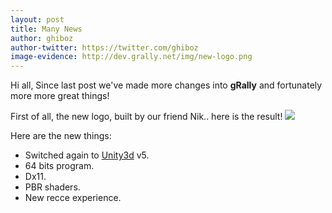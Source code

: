 ```yaml
---
layout: post
title: Many News
author: ghiboz
author-twitter: https://twitter.com/ghiboz
image-evidence: http://dev.grally.net/img/new-logo.png
---
```


Hi all,
Since last post we've made more changes into **gRally** and fortunately more more great things!

First of all, the new logo, built by our friend Nik.. here is the result!
![](http://dev.grally.net/img/new-logo.png)

Here are the new things:
 * Switched again to [Unity3d](http://www.unity3d.org) v5.
 * 64 bits program.
 * Dx11.
 * PBR shaders.
 * New recce experience.
